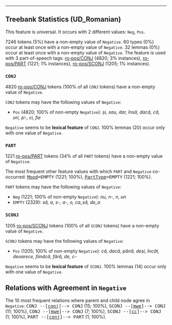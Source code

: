 

--------------------------------------------------------------------------------

## Treebank Statistics (UD_Romanian)

This feature is universal.
It occurs with 2 different values: `Neg`, `Pos`.

7246 tokens (5%) have a non-empty value of `Negative`.
60 types (0%) occur at least once with a non-empty value of `Negative`.
32 lemmas (0%) occur at least once with a non-empty value of `Negative`.
The feature is used with 3 part-of-speech tags: [ro-pos/CONJ]() (4820; 3% instances), [ro-pos/PART]() (1221; 1% instances), [ro-pos/SCONJ]() (1205; 1% instances).

### `CONJ`

4820 [ro-pos/CONJ]() tokens (100% of all `CONJ` tokens) have a non-empty value of `Negative`.

`CONJ` tokens may have the following values of `Negative`:

* `Pos` (4820; 100% of non-empty `Negative`): <em>și, sau, dar, însă, dacă, că, ori, și-, ci, fie</em>

`Negative` seems to be **lexical feature** of `CONJ`. 100% lemmas (20) occur only with one value of `Negative`.

### `PART`

1221 [ro-pos/PART]() tokens (34% of all `PART` tokens) have a non-empty value of `Negative`.

The most frequent other feature values with which `PART` and `Negative` co-occurred: <tt><a href="Mood.html">Mood</a>=EMPTY</tt> (1221; 100%), <tt><a href="PartType.html">PartType</a>=EMPTY</tt> (1221; 100%).

`PART` tokens may have the following values of `Negative`:

* `Neg` (1221; 100% of non-empty `Negative`): <em>nu, n-, n, un</em>
* `EMPTY` (2329): <em>să, a, s-, a-, o, ca_să, de_a</em>

### `SCONJ`

1205 [ro-pos/SCONJ]() tokens (100% of all `SCONJ` tokens) have a non-empty value of `Negative`.

`SCONJ` tokens may have the following values of `Negative`:

* `Pos` (1205; 100% of non-empty `Negative`): <em>că, dacă, până, deși, încât, deoarece, fiindcă, fără, de, c-</em>

`Negative` seems to be **lexical feature** of `SCONJ`. 100% lemmas (14) occur only with one value of `Negative`.

## Relations with Agreement in `Negative`

The 10 most frequent relations where parent and child node agree in `Negative`:
<tt>CONJ --[<a href="../dep/conj.html">conj</a>]--> CONJ</tt> (15; 100%),
<tt>SCONJ --[<a href="../dep/mwe.html">mwe</a>]--> CONJ</tt> (11; 100%),
<tt>CONJ --[<a href="../dep/mwe.html">mwe</a>]--> CONJ</tt> (7; 100%),
<tt>SCONJ --[<a href="../dep/cc.html">cc</a>]--> CONJ</tt> (1; 100%),
<tt>PART --[<a href="../dep/conj.html">conj</a>]--> PART</tt> (1; 100%).


